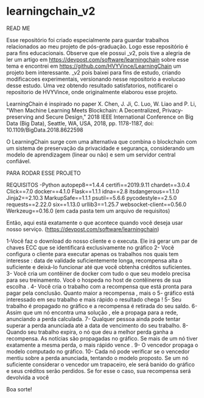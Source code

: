 # learningchain_v2
READ ME

Esse repositório foi criado especialmente para guardar trabalhos relacionados ao meu projeto de pós-graduação.
Logo esse repositório é para fins educacionais. 
Observe que ele possui _v2, pois tive a alegria de ler um artigo em https://devpost.com/software/learningchain sobre esse tema e encontrei em https://github.com/HVYVince/LearningChain um projeto bem interessante.
_v2 pois baixei para fins de estudo, criando modificacoes experimentais, versionando nesse repositorio a evolucao desse estudo. Uma vez obtendo resultado satisfatorios, notificarei o repositorio de HVYVince, onde originalmente elaborou esse projeto. 

LearningChain é inspirado no paper X. Chen, J. Ji, C. Luo, W. Liao and P. Li, "When Machine Learning Meets Blockchain: A Decentralized, Privacy-preserving and Secure Design," 2018 IEEE International Conference on Big Data (Big Data), Seattle, WA, USA, 2018, pp. 1178-1187, doi: 10.1109/BigData.2018.8622598

O LearningChain surge com uma alternativa que combina o blockchain com um sistema de preservação da privacidade e segurança, considerando um modelo de aprendizagem (linear ou não) e sem um servidor central confiável.

PARA RODAR ESSE PROJETO

REQUISITOS
-Python
autopep8==1.4.4
certifi==2019.9.11
chardet==3.0.4
Click==7.0
docker==4.1.0
Flask==1.1.1
idna==2.8
itsdangerous==1.1.0
Jinja2==2.10.3
MarkupSafe==1.1.1
psutil==5.6.6
pycodestyle==2.5.0
requests==2.22.0
six==1.13.0
urllib3==1.25.7
websocket-client==0.56.0
Werkzeug==0.16.0
(em cada pasta tem um arquivo de requisitos)

Então, aqui está exatamente o que acontece quando você deseja usar nosso serviço. (https://devpost.com/software/learningchain)

1-Você faz o download do nosso cliente e o executa. Ele irá gerar um par de chaves ECC que se identificará exclusivamente no gráfico
2- Você configura o cliente para executar apenas os trabalhos nos quais tem interesse : data de validade suficientemente longa, recompensa alta o suficiente e deixá-lo funcionar até que você obtenha créditos suficientes.
3- Você cria um contêiner de docker com tudo o que seu modelo precisa para seu treinamento. Você o hospeda no host de contêineres de sua escolha .
4- Você cria o trabalho com a recompensa que está pronta para pagar pela conclusão. Quanto maior a recompensa , mais o 5- gráfico está interessado em seu trabalho e mais rápido o resultado chega !
5- Seu trabalho é propagado no gráfico e a recompensa é retirada do seu saldo.
6- Assim que um nó encontra uma solução , ele a propaga para a rede, anunciando a perda calculada.
7- Qualquer pessoa ainda pode tentar superar a perda anunciada até a data de vencimento do seu trabalho.
8- Quando seu trabalho expira, o nó que deu a melhor perda ganha a recompensa. As notícias são propagadas no gráfico. Se mais de um nó tiver exatamente a mesma perda, o mais rápido vence .
9- O vencedor propaga o modelo computado no gráfico.
10- Cada nó pode verificar se o vencedor mentiu sobre a perda anunciada, tentando o modelo proposto. Se um nó suficiente considerar o vencedor um trapaceiro, ele será banido do gráfico e seus créditos serão perdidos. Se for esse o caso, sua recompensa será devolvida a você 


Boa sorte!











